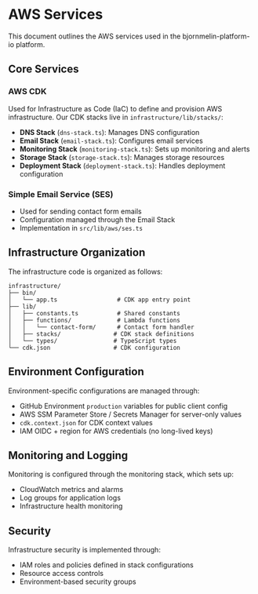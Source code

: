 # AWS Services

This document outlines the AWS services used in the
bjornmelin-platform-io platform.

## Core Services

### AWS CDK

Used for Infrastructure as Code (IaC) to define and provision AWS
infrastructure. Our CDK stacks live in `infrastructure/lib/stacks/`:

- **DNS Stack** (`dns-stack.ts`): Manages DNS configuration
- **Email Stack** (`email-stack.ts`): Configures email services
- **Monitoring Stack** (`monitoring-stack.ts`): Sets up monitoring and alerts
- **Storage Stack** (`storage-stack.ts`): Manages storage resources
- **Deployment Stack** (`deployment-stack.ts`): Handles deployment configuration

### Simple Email Service (SES)

- Used for sending contact form emails
- Configuration managed through the Email Stack
- Implementation in `src/lib/aws/ses.ts`

## Infrastructure Organization

The infrastructure code is organized as follows:

```text
infrastructure/
├── bin/
│   └── app.ts                 # CDK app entry point
├── lib/
│   ├── constants.ts           # Shared constants
│   ├── functions/             # Lambda functions
│   │   └── contact-form/      # Contact form handler
│   ├── stacks/               # CDK stack definitions
│   └── types/                # TypeScript types
└── cdk.json                  # CDK configuration
```

## Environment Configuration

Environment-specific configurations are managed through:

- GitHub Environment `production` variables for public client config
- AWS SSM Parameter Store / Secrets Manager for server-only values
- `cdk.context.json` for CDK context values
- IAM OIDC + region for AWS credentials (no long-lived keys)

## Monitoring and Logging

Monitoring is configured through the monitoring stack, which sets up:

- CloudWatch metrics and alarms
- Log groups for application logs
- Infrastructure health monitoring

## Security

Infrastructure security is implemented through:

- IAM roles and policies defined in stack configurations
- Resource access controls
- Environment-based security groups
